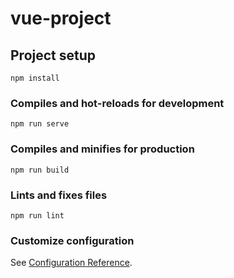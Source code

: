 # vue-project

## Project setup

```null
npm install
```

### Compiles and hot-reloads for development

    npm run serve

### Compiles and minifies for production

    npm run build

### Lints and fixes files

    npm run lint

### Customize configuration

See [Configuration Reference](https://cli.vuejs.org/config/).
